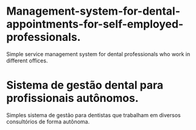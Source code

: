 # Management-system-for-dental-appointments-for-self-employed-professionals.
Simple service management system for dental professionals who work in different offices.

# Sistema de gestão dental para profissionais autônomos.
Simples sistema de gestão para dentistas que trabalham em diversos consultórios de forma autônoma.


